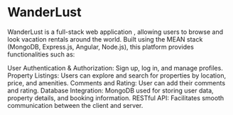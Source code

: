 # WanderLust
WanderLust is a full-stack web application , allowing users to browse and look vacation rentals around the world. Built using the MEAN stack (MongoDB, Express.js, Angular, Node.js), this platform provides functionalities such as:

User Authentication & Authorization: Sign up, log in, and manage profiles.
Property Listings: Users can explore and search for properties by location, price, and amenities.
Comments and Rating: User can add their comments and rating.
Database Integration: MongoDB used for storing user data, property details, and booking information.
RESTful API: Facilitates smooth communication between the client and server.
